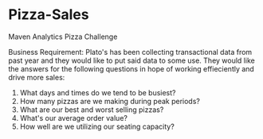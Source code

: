 # Pizza-Sales
Maven Analytics Pizza Challenge

Business Requirement:
Plato's has been collecting transactional data from past year and they would like to put said data to some use. 
They would like the answers for the following questions in hope of working effieciently and drive more sales:
1. What days and times do we tend to be busiest?
2. How many pizzas are we making during peak periods?
3. What are our best and worst selling pizzas?
4. What's our average order value?
5. How well are we utilizing our seating capacity? 